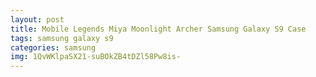 ```yaml
---
layout: post
title: Mobile Legends Miya Moonlight Archer Samsung Galaxy S9 Case
tags: samsung galaxy s9
categories: samsung
img: 1QvWKlpaSX21-suBOkZB4tDZl58Pw8is-
---
```

